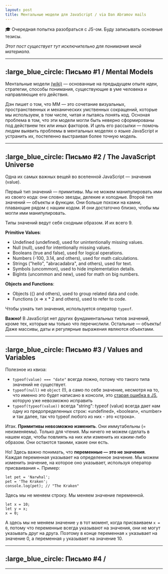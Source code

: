 ```yaml
---
layout: post
title: Ментальные модели для JavaScript / via Dan Abramov mails
---
```


:mortar_board: Очередная попытка разобраться с JS-ом. Буду записывать основные тезисы.

_Этот пост существует тут исключительно для понимания мной материала._


---


<h2 class="post__small-heading">:large_blue_circle: Письмо #1 / Mental Models</h2>

Ментальные модели [(wiki)](https://ru.wikipedia.org/wiki/%D0%9C%D0%B5%D0%BD%D1%82%D0%B0%D0%BB%D1%8C%D0%BD%D1%8B%D0%B5_%D0%BC%D0%BE%D0%B4%D0%B5%D0%BB%D0%B8) — основанные на предыдущем опыте идеи, стратегии, способы понимания, существующие в уме человека и направляющие его действия.

Дэн пишет о том, что ММ — это сочетание визуальных, пространственных и механических умственных сокращений, которые мы используем, в том числе, читая и пытаясь понять код. Осноная проблема в том, что эти модели могли быть неверно сформированы под действием тех или иных факторов. И цель его рассылки — помочь людям выявить проблемы в ментальных моделях о языке JavaScript и устранить их, постепенно выстраивая более точную модель.

---

<h2 class="post__small-heading">:large_blue_circle: Письмо #2 / The JavaScript Universe</h2>

Одна их самых важных вещей во вселенной JavaScript — значения (value).

Первый тип значений — примитивы. Мы не можем манипулировать ими из своего кода: они словно звезды, делекие и холодные. Второй тип значений — объекты и функции. Они больше похожи на камни, плавающие рядом с нашим кодом. И они достаточно близко, чтобы мы могли ими манипулировать.

Типы значений ведут себя сходным образом. И их всего 9.

__Primitive Values__:
- Undefined (undefined), used for unintentionally missing values.
- Null (null), used for intentionally missing values.
- Booleans (true and false), used for logical operations.
- Numbers (-100, 3.14, and others), used for math calculations.
- Strings ("hello", "abracadabra", and others), used for text.
- Symbols (uncommon), used to hide implementation details.
- BigInts (uncommon and new), used for math on big numbers.

__Objects and Functions__:
- Objects ({} and others), used to group related data and code.
- Functions (x => x * 2 and others), used to refer to code.


Чтобы узнать тип значения, используется оператор `typeof`.

__Важно!__ В JavaScript нет других фундаментальных типов значений, кроме тех, которые мы только что перечислили. Остальные — объекты! Даже массивы, даты и регулярные выражения являются объектами.

---

<h2 class="post__small-heading">:large_blue_circle: Письмо #3 / Values and Variables</h2>

Полезное из квиза:
* `typeof(value) === "date"` всегда ложно, потому что такого типа значений не существует.
* `typeof(null)` не `object` (!), а само по себе значение, несмотря на то, что именно это будет написано в консоли, это [старая ошибка в JS](https://2ality.com/2013/10/typeof-null.html), которую уже невозможно исправить
* `typeof(typeof(value))` всегда "string": typeof (value) всегда дает нам одну из предопределенных строк: «undefined», «boolean», «number» и так далее, так что typeof любого из них - это «строка».

Итак. __Примитивы невозможно изменить__. Они иммутабельны (= неизменяемы). Только для чтения. Мы ничего не можем сделать в нашем коде, чтобы повлиять на них или изменить их каким-либо образом. Они остаются такими, какие они есть. 

Но! Здесь важно понимать, что __переменные — это не значения__. Каждая переменная указывает на определенное значение. Мы можем изменить значение, на которое оно указывает, используя оператор присваивания `=`. Пример:

```
let pet = 'Narwhal';
pet = 'The Kraken';
console.log(pet); // "The Kraken"
```

Здесь мы не меняем строку. Мы меняем значение переменной.

```
let x = 10;
let y = x;
x = 0;
```

А здесь мы не меняем значение `y` в тот момент, когда присваиваем `x = 0`, потому что переменные всегда указывают на значения, они не могут указывать друг на друга. Поэтому в конце переменная `x` указывает на значение 0, а переменная `y` указывает на значение 10.

---

<h2 class="post__small-heading">:large_blue_circle: Письмо #4 / </h2>


---

<!-- 27/01/2020 -->
